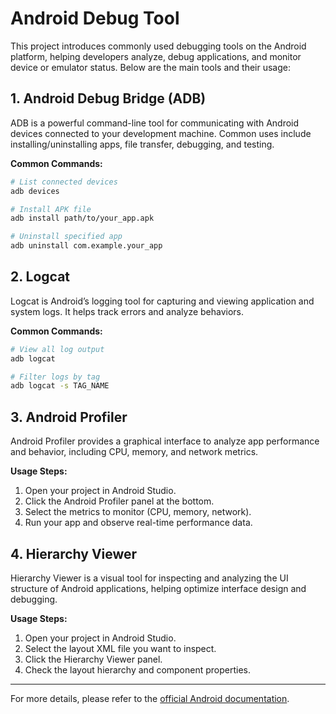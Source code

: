 # Android Debug Tool

This project introduces commonly used debugging tools on the Android platform, helping developers analyze, debug applications, and monitor device or emulator status. Below are the main tools and their usage:

## 1. Android Debug Bridge (ADB)

ADB is a powerful command-line tool for communicating with Android devices connected to your development machine. Common uses include installing/uninstalling apps, file transfer, debugging, and testing.

**Common Commands:**
```bash
# List connected devices
adb devices

# Install APK file
adb install path/to/your_app.apk

# Uninstall specified app
adb uninstall com.example.your_app
```

## 2. Logcat

Logcat is Android’s logging tool for capturing and viewing application and system logs. It helps track errors and analyze behaviors.

**Common Commands:**
```bash
# View all log output
adb logcat

# Filter logs by tag
adb logcat -s TAG_NAME
```

## 3. Android Profiler

Android Profiler provides a graphical interface to analyze app performance and behavior, including CPU, memory, and network metrics.

**Usage Steps:**
1. Open your project in Android Studio.
2. Click the Android Profiler panel at the bottom.
3. Select the metrics to monitor (CPU, memory, network).
4. Run your app and observe real-time performance data.

## 4. Hierarchy Viewer

Hierarchy Viewer is a visual tool for inspecting and analyzing the UI structure of Android applications, helping optimize interface design and debugging.

**Usage Steps:**
1. Open your project in Android Studio.
2. Select the layout XML file you want to inspect.
3. Click the Hierarchy Viewer panel.
4. Check the layout hierarchy and component properties.

---

For more details, please refer to the [official Android documentation](https://developer.android.com/studio/debug).